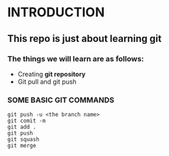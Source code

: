 # INTRODUCTION

## This repo is just about learning **git**

### The things we will learn are as follows:

- Creating **git repository**
- Git pull and git push

### SOME BASIC GIT COMMANDS
```
git push -u <the branch name>
git comit -m
git add .
git push
git squash
git merge
```
